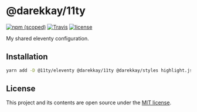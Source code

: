 # @darekkay/11ty

[![npm (scoped)](https://img.shields.io/npm/v/@darekkay/11ty?style=flat-square)](https://www.npmjs.com/package/@darekkay/11ty)
[![Travis](https://img.shields.io/travis/com/darekkay/darekkay-11ty?style=flat-square)](https://travis-ci.com/darekkay/darekkay-11ty)
[![license](https://img.shields.io/badge/license-MIT-green?style=flat-square)](https://github.com/darekkay/darekkay-11ty/blob/master/LICENSE)

My shared eleventy configuration.

## Installation

```bash
yarn add -D @11ty/eleventy @darekkay/11ty @darekkay/styles highlight.js markdown-it markdown-it-anchor markdown-it-link-attributes markdown-it-replace-link rimraf
```

## License

This project and its contents are open source under the [MIT license](LICENSE).
